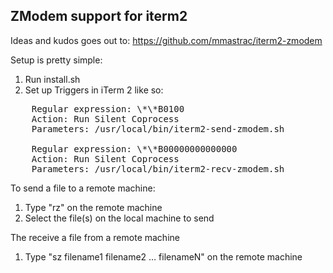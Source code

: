ZModem support for iterm2
------------------------------

Ideas and kudos goes out to: https://github.com/mmastrac/iterm2-zmodem

Setup is pretty simple:

1. Run install.sh
2. Set up Triggers in iTerm 2 like so:

<pre>
    Regular expression: \*\*B0100
    Action: Run Silent Coprocess
    Parameters: /usr/local/bin/iterm2-send-zmodem.sh

    Regular expression: \*\*B00000000000000
    Action: Run Silent Coprocess
    Parameters: /usr/local/bin/iterm2-recv-zmodem.sh
</pre>

To send a file to a remote machine:

1. Type "rz" on the remote machine
2. Select the file(s) on the local machine to send

The receive a file from a remote machine

1. Type "sz filename1 filename2 … filenameN" on the remote machine

